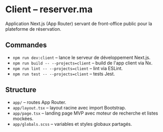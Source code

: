 # Client – reserver.ma

Application Next.js (App Router) servant de front-office public pour la plateforme de réservation.

## Commandes

- `npm run dev:client` – lance le serveur de développement Next.js.
- `npm run build -- --projects=client` – build de l&apos;app client via Nx.
- `npm run lint -- --projects=client` – lint via ESLint.
- `npm run test -- --projects=client` – tests Jest.

## Structure

- `app/` – routes App Router.
- `app/layout.tsx` – layout racine avec import Bootstrap.
- `app/page.tsx` – landing page MVP avec moteur de recherche et listes mockées.
- `app/globals.scss` – variables et styles globaux partagés.
